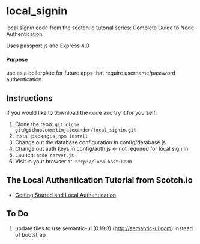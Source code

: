 # local_signin

local signin code from the scotch.io tutorial series: Complete Guide to Node Authentication.

Uses passport.js and Express 4.0

#### Purpose
use as a boilerplate for future apps that require username/password authentication

## Instructions

If you would like to download the code and try it for yourself:

1. Clone the repo: `git clone git@github.com:timjalexander/local_signin.git`
2. Install packages: `npm install`
3. Change out the database configuration in config/database.js
4. Change out auth keys in config/auth.js <- not required for local sign in
5. Launch: `node server.js`
6. Visit in your browser at: `http://localhost:8080`

## The Local Authentication Tutorial from Scotch.io

- [Getting Started and Local Authentication](http://scotch.io/tutorials/javascript/easy-node-authentication-setup-and-local)

## To Do

1. update files to use semantic-ui (0.19.3) (http://semantic-ui.com) instead of bootstrap


